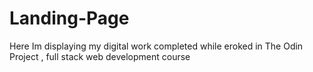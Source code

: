 # Landing-Page
Here Im displaying my digital work completed while eroked in The Odin Project , full stack web development course 